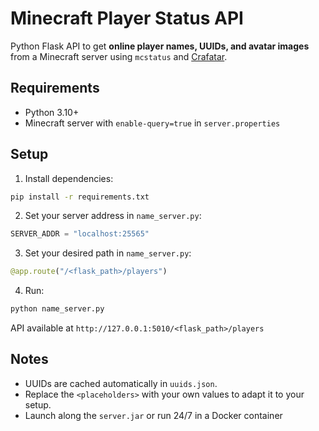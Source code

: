 # Minecraft Player Status API

Python Flask API to get **online player names, UUIDs, and avatar images** from a Minecraft server using `mcstatus` and [Crafatar](https://crafatar.com/).

## Requirements
- Python 3.10+
- Minecraft server with `enable-query=true` in `server.properties`

## Setup
1. Install dependencies:
```bash
pip install -r requirements.txt
```
2. Set your server address in `name_server.py`:
```python
SERVER_ADDR = "localhost:25565"
```
3. Set your desired path in `name_server.py`:
```python
@app.route("/<flask_path>/players")
```

4. Run:
```bash
python name_server.py
```
API available at `http://127.0.0.1:5010/<flask_path>/players`

## Notes
- UUIDs are cached automatically in `uuids.json`.
- Replace the `<placeholders>` with your own values to adapt it to your setup.
- Launch along the `server.jar` or run 24/7 in a Docker container